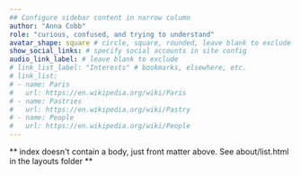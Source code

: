 ```yaml
---
## Configure sidebar content in narrow column
author: "Anna Cobb"
role: "curious, confused, and trying to understand"
avatar_shape: square # circle, square, rounded, leave blank to exclude
show_social_links: # specify social accounts in site config
audio_link_label: # leave blank to exclude
# link_list_label: "Interests" # bookmarks, elsewhere, etc.
# link_list:
# - name: Paris
#   url: https://en.wikipedia.org/wiki/Paris
# - name: Pastries
#   url: https://en.wikipedia.org/wiki/Pastry
# - name: People
#   url: https://en.wikipedia.org/wiki/People
---
```

\*\* index doesn't contain a body, just front matter above. See about/list.html in the layouts folder \*\*
